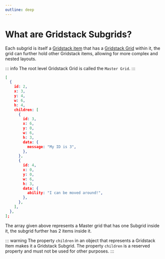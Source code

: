 ```yaml
---
outline: deep
---
```


# What are Gridstack Subgrids?

Each subgrid is itself a [Gridstack item](./gridstack-items.md) that has a [Gridstack Grid](./gridstack-grids.md) within it, the grid can further hold other Gridstack items, allowing for more complex and nested layouts.

::: info
The root level Gridstack Grid is called the `Master Grid`.
:::

```json
[
  {
    id: 2,
    x: 3,
    y: 4,
    w: 6,
    h: 4,
    children: [
      {
        id: 3,
        x: 6,
        y: 0,
        w: 6,
        h: 3,
        data: {
          message: "My ID is 3",
        },
      },
      {
        id: 4,
        x: 0,
        y: 0,
        w: 6,
        h: 3,
        data: {
          ability: "I can be moved around!",
        },
      },
    ],
  },
];
```

The array given above represents a Master grid that has one Subgrid inside it, the subgrid further has 2 items inside it.

::: warning
The property `children` in an object that represents a Gridstack Item makes it a Gridstack Subgrid. The property `children` is a reserved property and must not be used for other purposes.
:::
